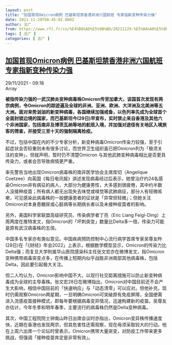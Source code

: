 ```yaml
---
layout: post
title: "加国首现Omicron病例 巴基斯坦禁香港非洲六国航班 专家指新变种传染力强"
date: 2021-11-29T08:45:02.000Z
author: 法广
from: https://www.rfi.fr/cn/%E4%B8%AD%E5%9B%BD/20211129-%E5%8A%A0%E5%9B%BD%E9%A6%96%E7%8E%B0omicron%E7%97%85%E4%BE%8B-%E5%B7%B4%E5%9F%BA%E6%96%AF%E5%9D%A6%E7%A6%81%E9%A6%99%E6%B8%AF%E9%9D%9E%E6%B4%B2%E5%85%AD%E5%9B%BD%E8%88%AA%E7%8F%AD-%E4%B8%93%E5%AE%B6%E6%8C%87%E6%96%B0%E5%8F%98%E7%A7%8D%E4%BC%A0%E6%9F%93%E5%8A%9B%E5%BC%BA
tags: [ 法广 ]
categories: [ 法广 ]
---
```

<!--1638175502000-->
[加国首现Omicron病例 巴基斯坦禁香港非洲六国航班 专家指新变种传染力强](https://www.rfi.fr/cn/%E4%B8%AD%E5%9B%BD/20211129-%E5%8A%A0%E5%9B%BD%E9%A6%96%E7%8E%B0omicron%E7%97%85%E4%BE%8B-%E5%B7%B4%E5%9F%BA%E6%96%AF%E5%9D%A6%E7%A6%81%E9%A6%99%E6%B8%AF%E9%9D%9E%E6%B4%B2%E5%85%AD%E5%9B%BD%E8%88%AA%E7%8F%AD-%E4%B8%93%E5%AE%B6%E6%8C%87%E6%96%B0%E5%8F%98%E7%A7%8D%E4%BC%A0%E6%9F%93%E5%8A%9B%E5%BC%BA)
------

<div>
<div>29/11/2021 - 09:18</div>Array<p><strong>                    被指传染力强的一武汉肺炎变种病毒株Omicron传至加拿大，该国首次发现有两宗病例，令Omicron的踪迹遍及全球的非洲、亚洲、欧洲、大洋洲及北美洲等五大洲。面对来势汹汹的新变种病毒，各国继续加强戒备，以色列率先成为全球首个全面封锁边境的国家，而巴基斯坦今(29日)早宣布，实时禁止来自香港及其他六个非洲国家，包括南非及博茨瓦纳等地的航班入境，并加强对途径有关地区入境旅客的筛查，并接受三至十天的强制隔离检疫。                </strong></p><div >                    <p>不过，包括中国在内的不少专家分析，新变种病毒Omicron传染力较强，至于引起症状会否较重则未有很多讨论，而世界卫生组织虽已把Omicron列为「极须关注的变种」，但就声明，暂时仍不清楚Omicron 与其他武肺变种病毒相比是否更具传染力，或者会否导致病情更严重。</p><p>率先警告当地出现Omicron病毒株的南非医学协会主席库切（Angelique Coetzee）向英国《每日电讯报》讲述发现病毒经过后表示，她曾治疗约24名感染Omicron并有病征的病人，大部分为健康男性，大多感到很疲倦，其中约半数人没接种疫苗；所有病人都无出现失去味觉或嗅觉等武肺病征，部分人有轻微咳嗽，可见感染此病毒株的一般健康患者的征状是「异常但轻微」；但她关注Omicron对本身患糖尿或心脏病等长期病长者以及未接种疫苗者的影响。</p><p>另外，美国科学家联盟高级研究员、传染病学者丁亮（Eric Liang Feigl-Ding）上周两度在推特发文，指Omicron的「坏刺突变」数量比Delta多一倍，传染力可能是原有武汉病毒株的五倍。</p><p>中国多名专家亦有类似意见。中国疾病预防控制中心流行病学首席专家吴尊友昨(28日)在「《财经》年会2022」上表示，根据数学模型显示，Omicron的传染力比Delta强；而复旦大学附属华山医院感染科主任张文宏亦在微博发文，指Omicron变种携带病毒突变点多，在传播上短期内似乎战胜非洲南部其他病毒株，包括Delta，因此要引起极大关注。</p><p>但二人均认为，Omicron影响中国不大，以现行社交距离措施可以防止新变种病毒成为全球的主导毒株。张文宏28日在微博指出，Omicron对中国目前还不会产生大影响，相信中国目前的「快速响应」与「动态清零」可以应对。但他补充，现时仍需观察Omicron两星期，一旦明确Omicron可突破原有免疫屏障，全国便需进入流感疫苗接种模式，即每年要根据病毒变异情况，迅速构建新的疫苗。吴尊友亦估计，今年冬季和明年春季，主要流行的病毒株仍然是Delta变种病毒。</p><p>其次，中国工程院院士钟南山昨日出席会议时亦指出，Omicron变异株传播速度快，近期在香港也发现两宗，但其危害性还需观察，现在毋须采取较大的行动。他在上周六出席一个论坛时曾表示，Omicron携带大量突变，对防疫工作带来更多挑战，但强调「接种疫苗肯定是非常有效」。</p>                                            <div data-selfpromo-newsletter>    </div>    <div data-selfpromo-app>    </div>                </div>
</div>
